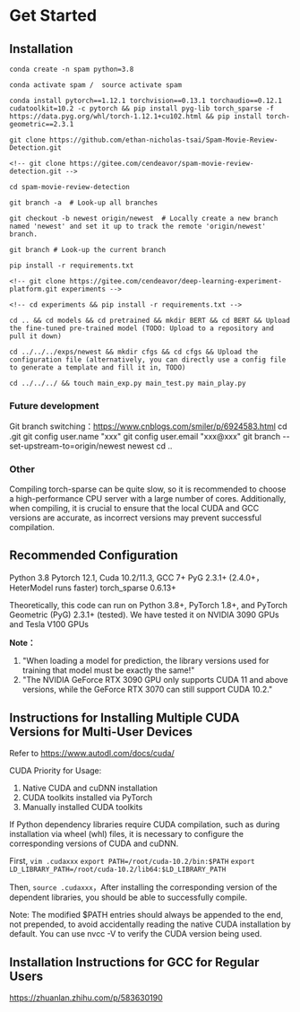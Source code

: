 # Get Started
## Installation

```shell
conda create -n spam python=3.8

conda activate spam /  source activate spam

conda install pytorch==1.12.1 torchvision==0.13.1 torchaudio==0.12.1 cudatoolkit=10.2 -c pytorch && pip install pyg-lib torch_sparse -f https://data.pyg.org/whl/torch-1.12.1+cu102.html && pip install torch-geometric==2.3.1

git clone https://github.com/ethan-nicholas-tsai/Spam-Movie-Review-Detection.git

<!-- git clone https://gitee.com/cendeavor/spam-movie-review-detection.git -->

cd spam-movie-review-detection

git branch -a  # Look-up all branches

git checkout -b newest origin/newest  # Locally create a new branch named 'newest' and set it up to track the remote 'origin/newest' branch.

git branch # Look-up the current branch

pip install -r requirements.txt

<!-- git clone https://gitee.com/cendeavor/deep-learning-experiment-platform.git experiments -->

<!-- cd experiments && pip install -r requirements.txt -->

cd .. && cd models && cd pretrained && mkdir BERT && cd BERT && Upload the fine-tuned pre-trained model (TODO: Upload to a repository and pull it down)

cd ../../../exps/newest && mkdir cfgs && cd cfgs && Upload the configuration file (alternatively, you can directly use a config file to generate a template and fill it in, TODO)

cd ../../../ && touch main_exp.py main_test.py main_play.py
```

### Future development
Git branch switching：https://www.cnblogs.com/smiler/p/6924583.html
cd .git
git config user.name "xxx"
git config user.email "xxx@xxx"
git branch --set-upstream-to=origin/newest newest
cd ..

### Other
Compiling torch-sparse can be quite slow, so it is recommended to choose a high-performance CPU server with a large number of cores. Additionally, when compiling, it is crucial to ensure that the local CUDA and GCC versions are accurate, as incorrect versions may prevent successful compilation.

## Recommended Configuration
Python 3.8
Pytorch 12.1, Cuda 10.2/11.3, GCC 7+
PyG 2.3.1+ (2.4.0+，HeterModel runs faster)
torch_sparse 0.6.13+

Theoretically, this code can run on Python 3.8+, PyTorch 1.8+, and PyTorch Geometric (PyG) 2.3.1+ (tested). We have tested it on NVIDIA 3090 GPUs and Tesla V100 GPUs

**Note：**
1. "When loading a model for prediction, the library versions used for training that model must be exactly the same!"
2. "The NVIDIA GeForce RTX 3090 GPU only supports CUDA 11 and above versions, while the GeForce RTX 3070 can still support CUDA 10.2."

## Instructions for Installing Multiple CUDA Versions for Multi-User Devices
Refer to https://www.autodl.com/docs/cuda/

CUDA Priority for Usage:
1. Native CUDA and cuDNN installation
2. CUDA toolkits installed via PyTorch
3. Manually installed CUDA toolkits

If Python dependency libraries require CUDA compilation, such as during installation via wheel (whl) files, it is necessary to configure the corresponding versions of CUDA and cuDNN.

First, `vim .cudaxxx`
`export PATH=/root/cuda-10.2/bin:$PATH`
`export LD_LIBRARY_PATH=/root/cuda-10.2/lib64:$LD_LIBRARY_PATH`

Then, `source .cudaxxx`，After installing the corresponding version of the dependent libraries, you should be able to successfully compile. 

Note: The modified $PATH entries should always be appended to the end, not prepended, to avoid accidentally reading the native CUDA installation by default. You can use nvcc -V to verify the CUDA version being used.

## Installation Instructions for GCC for Regular Users
https://zhuanlan.zhihu.com/p/583630190